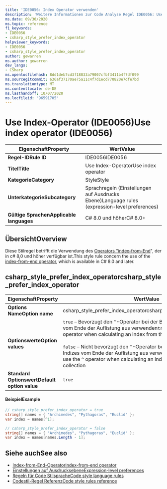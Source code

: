 ```yaml
---
title: 'IDE0056: Index Operator verwenden'
description: 'Weitere Informationen zur Code Analyse Regel IDE0056: Use Index Operator'
ms.date: 09/30/2020
ms.topic: reference
f1_keywords:
- IDE0056
- csharp_style_prefer_index_operator
helpviewer_keywords:
- IDE0056
- csharp_style_prefer_index_operator
author: gewarren
ms.author: gewarren
dev_langs:
- CSharp
ms.openlocfilehash: 8dd1deb7cd3f18833a79007cfbf3411b4f7df099
ms.sourcegitcommit: 636af37170ae75a11c4f7d1ecd770820e7dfe7bd
ms.translationtype: MT
ms.contentlocale: de-DE
ms.lasthandoff: 10/07/2020
ms.locfileid: "96591705"
---
```

# <a name="use-index-operator-ide0056"></a><span data-ttu-id="4e2f7-103">Use Index-Operator (IDE0056)</span><span class="sxs-lookup"><span data-stu-id="4e2f7-103">Use index operator (IDE0056)</span></span>

|<span data-ttu-id="4e2f7-104">Eigenschaft</span><span class="sxs-lookup"><span data-stu-id="4e2f7-104">Property</span></span>|<span data-ttu-id="4e2f7-105">Wert</span><span class="sxs-lookup"><span data-stu-id="4e2f7-105">Value</span></span>|
|-|-|
| <span data-ttu-id="4e2f7-106">**Regel-ID**</span><span class="sxs-lookup"><span data-stu-id="4e2f7-106">**Rule ID**</span></span> | <span data-ttu-id="4e2f7-107">IDE0056</span><span class="sxs-lookup"><span data-stu-id="4e2f7-107">IDE0056</span></span> |
| <span data-ttu-id="4e2f7-108">**Titel**</span><span class="sxs-lookup"><span data-stu-id="4e2f7-108">**Title**</span></span> | <span data-ttu-id="4e2f7-109">Use Index-Operator</span><span class="sxs-lookup"><span data-stu-id="4e2f7-109">Use index operator</span></span> |
| <span data-ttu-id="4e2f7-110">**Kategorie**</span><span class="sxs-lookup"><span data-stu-id="4e2f7-110">**Category**</span></span> | <span data-ttu-id="4e2f7-111">Style</span><span class="sxs-lookup"><span data-stu-id="4e2f7-111">Style</span></span> |
| <span data-ttu-id="4e2f7-112">**Unterkategorie**</span><span class="sxs-lookup"><span data-stu-id="4e2f7-112">**Subcategory**</span></span> | <span data-ttu-id="4e2f7-113">Sprachregeln (Einstellungen auf Ausdrucks Ebene)</span><span class="sxs-lookup"><span data-stu-id="4e2f7-113">Language rules (expression-level preferences)</span></span> |
| <span data-ttu-id="4e2f7-114">**Gültige Sprachen**</span><span class="sxs-lookup"><span data-stu-id="4e2f7-114">**Applicable languages**</span></span> | <span data-ttu-id="4e2f7-115">C# 8.0 und höher</span><span class="sxs-lookup"><span data-stu-id="4e2f7-115">C# 8.0+</span></span> |

## <a name="overview"></a><span data-ttu-id="4e2f7-116">Übersicht</span><span class="sxs-lookup"><span data-stu-id="4e2f7-116">Overview</span></span>

<span data-ttu-id="4e2f7-117">Diese Stilregel betrifft die Verwendung des [Operators "index-from-End](../../../csharp/language-reference/operators/member-access-operators.md#index-from-end-operator-)", der in c# 8,0 und höher verfügbar ist.</span><span class="sxs-lookup"><span data-stu-id="4e2f7-117">This style rule concern the use of the [index-from-end operator](../../../csharp/language-reference/operators/member-access-operators.md#index-from-end-operator-), which is available in C# 8.0 and later.</span></span>

## <a name="csharp_style_prefer_index_operator"></a><span data-ttu-id="4e2f7-118">csharp_style_prefer_index_operator</span><span class="sxs-lookup"><span data-stu-id="4e2f7-118">csharp_style_prefer_index_operator</span></span>

|<span data-ttu-id="4e2f7-119">Eigenschaft</span><span class="sxs-lookup"><span data-stu-id="4e2f7-119">Property</span></span>|<span data-ttu-id="4e2f7-120">Wert</span><span class="sxs-lookup"><span data-stu-id="4e2f7-120">Value</span></span>|
|-|-|
| <span data-ttu-id="4e2f7-121">**Options Name**</span><span class="sxs-lookup"><span data-stu-id="4e2f7-121">**Option name**</span></span> | <span data-ttu-id="4e2f7-122">csharp_style_prefer_index_operator</span><span class="sxs-lookup"><span data-stu-id="4e2f7-122">csharp_style_prefer_index_operator</span></span>
| <span data-ttu-id="4e2f7-123">**Optionswerte**</span><span class="sxs-lookup"><span data-stu-id="4e2f7-123">**Option values**</span></span> | <span data-ttu-id="4e2f7-124">`true` – Bevorzugt den `^`-Operator bei der Berechnung eines Indizes vom Ende der Auflistung aus verwenden</span><span class="sxs-lookup"><span data-stu-id="4e2f7-124">`true` - Prefer to use the `^` operator when calculating an index from the end of a collection</span></span><br /><br /><span data-ttu-id="4e2f7-125">`false` – Nicht bevorzugt den `^`-Operator bei der Berechnung eines Indizes vom Ende der Auflistung aus verwenden</span><span class="sxs-lookup"><span data-stu-id="4e2f7-125">`false` - Don't prefer to use the `^` operator when calculating an index from the end of a collection</span></span> |
| <span data-ttu-id="4e2f7-126">**Standard Optionswert**</span><span class="sxs-lookup"><span data-stu-id="4e2f7-126">**Default option value**</span></span> | `true` |

#### <a name="example"></a><span data-ttu-id="4e2f7-127">Beispiel</span><span class="sxs-lookup"><span data-stu-id="4e2f7-127">Example</span></span>

```csharp
// csharp_style_prefer_index_operator = true
string[] names = { "Archimedes", "Pythagoras", "Euclid" };
var index = names[^1];

// csharp_style_prefer_index_operator = false
string[] names = { "Archimedes", "Pythagoras", "Euclid" };
var index = names[names.Length - 1];
```

## <a name="see-also"></a><span data-ttu-id="4e2f7-128">Siehe auch</span><span class="sxs-lookup"><span data-stu-id="4e2f7-128">See also</span></span>

- [<span data-ttu-id="4e2f7-129">Index-from-End-Operator</span><span class="sxs-lookup"><span data-stu-id="4e2f7-129">index-from-end operator</span></span>](../../../csharp/language-reference/operators/member-access-operators.md#index-from-end-operator-)
- [<span data-ttu-id="4e2f7-130">Einstellungen auf Ausdrucksebene</span><span class="sxs-lookup"><span data-stu-id="4e2f7-130">Expression-level preferences</span></span>](expression-level-preferences.md)
- [<span data-ttu-id="4e2f7-131">Regeln für Code Stilsprache</span><span class="sxs-lookup"><span data-stu-id="4e2f7-131">Code style language rules</span></span>](language-rules.md)
- [<span data-ttu-id="4e2f7-132">Codestil-Regel Referenz</span><span class="sxs-lookup"><span data-stu-id="4e2f7-132">Code style rules reference</span></span>](index.md)
